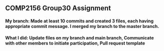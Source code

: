 ## COMP2156 Group30 Assignment

#### My branch: Made at least 10 commits and created 3 files, each having appropriate commit message. I merged my branch to the master branch.

#### What I did: Update files on my branch and main branch, Communicate with other members to initiate participation, Pull request template
